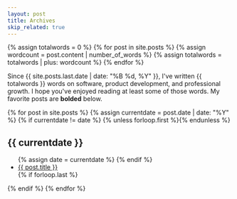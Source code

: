 ```yaml
---
layout: post
title: Archives
skip_related: true
---
```


{% assign totalwords = 0 %}
{% for post in site.posts %}
  {% assign wordcount = post.content | number_of_words %}
  {% assign totalwords = totalwords | plus: wordcount %}
{% endfor %}

Since {{ site.posts.last.date | date: "%B %d, %Y" }}, I've written {{ totalwords }} words on software, product development, and professional growth. I hope you've enjoyed reading at least some of those words. My favorite posts are **bolded** below.

<div id="archive">
{% for post in site.posts %}
  {% assign currentdate = post.date | date: "%Y" %}
  {% if currentdate != date %}
    {% unless forloop.first %}</ul>{% endunless %}
<h2>{{ currentdate }}</h2>
<ul>
    {% assign date = currentdate %}
  {% endif %}
  <li {% if post.favorite %}class="favorite"{% endif %}>
    <a href="{{ post.url }}">{{ post.title }}</a>
  </li>
  {% if forloop.last %}</ul>{% endif %}
{% endfor %}
</div>


